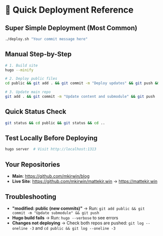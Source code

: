 # 🚀 Quick Deployment Reference

## Super Simple Deployment (Most Common)
```bash
./deploy.sh "Your commit message here"
```

## Manual Step-by-Step
```bash
# 1. Build site
hugo --minify

# 2. Deploy public files
cd public && git add . && git commit -m "Deploy updates" && git push && cd ..

# 3. Update main repo
git add . && git commit -m "Update content and submodule" && git push
```

## Quick Status Check
```bash
git status && cd public && git status && cd ..
```

## Test Locally Before Deploying
```bash
hugo server  # Visit http://localhost:1313
```

## Your Repositories
- **Main**: https://github.com/mkirwin/blog
- **Live Site**: https://github.com/mkirwin/mattekir.win → https://mattekir.win

## Troubleshooting
- **"modified: public (new commits)"** → Run: `git add public && git commit -m "Update submodule" && git push`
- **Hugo build fails** → Run: `hugo --verbose` to see errors
- **Changes not deploying** → Check both repos are pushed: `git log --oneline -3` and `cd public && git log --oneline -3`